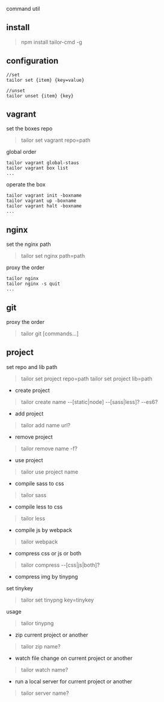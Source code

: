 command util

## install

> npm install tailor-cmd -g

## configuration

```
//set
tailor set {item} {key=value}

//unset
tailor unset {item} {key}
```

## vagrant

set the boxes repo

> tailor set vagrant repo=path

global order 

```
tailor vagrant global-staus
tailor vagrant box list
...
```

operate the box

```
tailor vagrant init -boxname
tailor vagrant up -boxname
tailor vagrant halt -boxname
...
```

## nginx

set the nginx path

> tailor set nginx path=path

proxy the order 

```
tailor nginx
tailor nginx -s quit
...
```

## git

proxy the order

> tailor git [commands...]

## project

set repo and lib path

> tailor set project repo=path
> tailor set project lib=path

* create project

> tailor create name --[static|node] --[sass|less]? --es6?

* add project

> tailor add name url?

* remove project

> tailor remove name -f?

* use project

> tailor use project name

* compile sass to css

> tailor sass

* compile less to css

> tailor less

* compile js by webpack

> tailor webpack

* compress css or js or both

> tailor compress --[css|js|both]?

* compress img by tinypng

set tinykey

> tailor set tinypng key=tinykey

usage

> tailor tinypng

* zip current project or another

> tailor zip name?

* watch file change on current project or another

> tailor watch name?

* run a local server for current project or another

> tailor server name?
